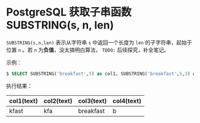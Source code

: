 # PostgreSQL 获取子串函数 SUBSTRING(s, n, len)

`SUBSTRING(s,n,len)` 表示从字符串 `s` 中返回一个长度为 `len` 的子字符串，起始于位置 `n` 。若 `n` 为**负值**，没太搞明白算法， `TODO:` 后续探究，补全笔记。

示例：

```sql
$ SELECT SUBSTRING('breakfast',5) as col1, SUBSTRING('breakfast',5,3) as col2, SUBSTRING('breakfast',-3) as col3, SUBSTRING('breakfast',-3,5) as col4;
```

执行结果：

|col1(text)|col2(text)|col3(text)|col4(text)|
|-----|-----|-----|-----|
|kfast | kfa  | breakfast|b|
